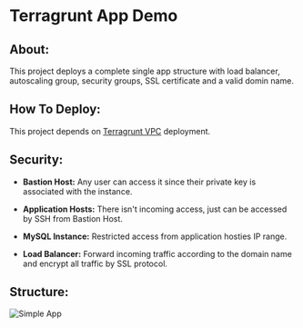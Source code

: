 # Terragrunt App Demo

## About:

This project deploys a complete single app structure with load balancer, autoscaling group, security groups, SSL certificate and a valid domin name.

## How To Deploy:

This project depends on [Terragrunt VPC](https://github.com/Dev-Marques-Ops-Live-Infrastructure/terragrunt-vpc) deployment.

## Security:

- **Bastion Host:** Any user can access it since their private key is associated with the instance.
- **Application Hosts:** There isn't incoming access, just can be accessed by SSH from Bastion Host.
- **MySQL Instance:** Restricted access from application hosties IP range.

- **Load Balancer:** Forward incoming traffic according to the domain name and encrypt all traffic by SSL protocol.

## Structure:

![Simple App](https://user-images.githubusercontent.com/5325106/164715583-09cbabc3-f554-401f-8312-f2233fcd52a2.png)